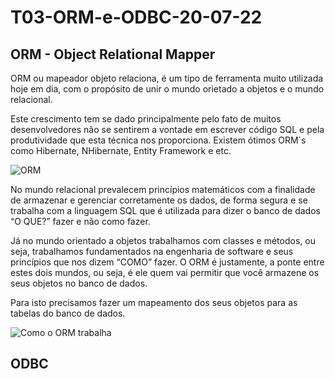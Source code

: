 # T03-ORM-e-ODBC-20-07-22
## ORM - Object Relational Mapper
<p>ORM ou mapeador objeto relaciona, é um tipo de ferramenta muito utilizada hoje em dia, com o propósito de unir o mundo orietado a objetos e o mundo relacional.
<p>Este crescimento tem se dado principalmente pelo fato de muitos desenvolvedores não se sentirem a vontade em escrever código SQL e pela produtividade que esta técnica nos proporciona. Existem ótimos ORM´s como Hibernate, NHibernate, Entity Framework e etc.

  ![ORM](https://www.devmedia.com.br/imagens/articles/233575/orm.png)
  
<p>No mundo relacional prevalecem princípios matemáticos com a finalidade de armazenar e gerenciar corretamente os dados, de forma segura e se trabalha com a linguagem SQL que é utilizada para dizer o banco de dados “O QUE?” fazer e não como fazer.
<p> Já no mundo orientado a objetos trabalhamos com classes e métodos, ou seja, trabalhamos fundamentados na engenharia de software e seus princípios que nos dizem “COMO” fazer. O ORM é justamente, a ponte entre estes dois mundos, ou seja, é ele quem vai permitir que você armazene os seus objetos no banco de dados.
  <p>Para isto precisamos fazer um mapeamento dos seus objetos para as tabelas do banco de dados.
    
![Como o ORM trabalha](https://www.devmedia.com.br/imagens/articles/233575/ORM-Overview.png)

## ODBC
